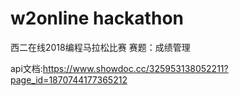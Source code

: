 # w2online hackathon

西二在线2018编程马拉松比赛
赛题：成绩管理

api文档:https://www.showdoc.cc/325953138052211?page_id=1870744177365212
